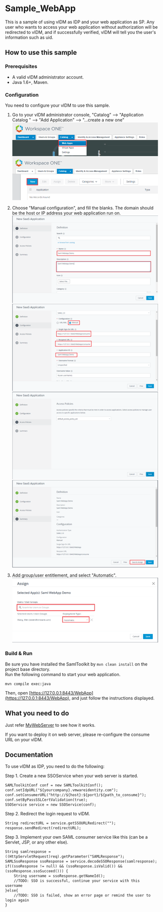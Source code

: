 
# Sample_WebApp

This is a sample of using vIDM as IDP and your web application as SP. Any user who wants to
access your web application without authorization will be redirected to vIDM, and if successfully
verified, vIDM will tell you the user's information such as uid.

## How to use this sample

### Prerequisites

* A valid vIDM administrator account.
* Java 1.6+, Maven.

### Configuration
    
You need to configure your vIDM to use this sample.  

1. Go to your vIDM administrator console, "Catalog" --> "Application Catalog " --> 
"Add Application" --> "...create a new one"
![Create a web application](webapp/img/step1.png)
![New an application](webapp/img/step2.png)

2. Choose "Manual configuration", and fill the blanks. The domain should be the host or
IP address your web application run on.
![Give a name](webapp/img/step3.png)
![Choose Manual configuration](webapp/img/step4.png)
![Select access policy](webapp/img/step5.png)
![Review](webapp/img/step6.png)


3. Add group/user entitlement, and select "Automatic".
![Entitle](webapp/img/step7.png)

### Build & Run

Be sure you have installed the SamlToolkit by `mvn clean install` on the project base directory.  
Run the following command to start your web application.
```
mvn compile exec:java
```
Then, open [https://127.0.0.1:8443/WebApp](https://127.0.0.1:8443/WebApp), and just
follow the instructions displayed.

## What you need to do

Just refer [MyWebServer](src/main/java/com/vmware/eucenablement/sample/MyWebServer.java)
to see how it works. 

If you want to deploy it on web server, please re-configure the consume URL on your vIDM.

## Documentation

To use vIDM as IDP, you need to do the following:

Step 1. Create a new SSOService when your web server is started.
```
SAMLToolkitConf conf = new SAMLToolkitConf();
conf.setIdpURL("${yourcompany}.vmwareidentity.com");
conf.setConsumerURL("http://${host}:${port}/${path_to_consume}");
conf.setByPassSSLCertValidation(true);
SSOService service = new SSOService(conf);
```

Step 2. Redirect the login request to vIDM.
```
String redirectURL = service.getSSOURLRedirect("");
response.sendRedirect(redirectURL);
```

Step 3. Implement your own SAML consumer service like this (can be a Servlet, JSP, or any other else).
```
String samlresponse = ((HttpServletRequest)req).getParameter("SAMLResponse");	
SAMLSsoResponse ssoResponse = service.decodeSSOResponse(samlresponse);
if((ssoResponse != null) && (ssoResponse.isValid()) && (ssoResponse.ssoSucceed())) {
	String username = ssoResponse.getNameId();
	//TODO: SSO is successful, continue your service with this username
}else{
	//TODO: SSO is failed, show an error page or remind the user to login again
}
```
